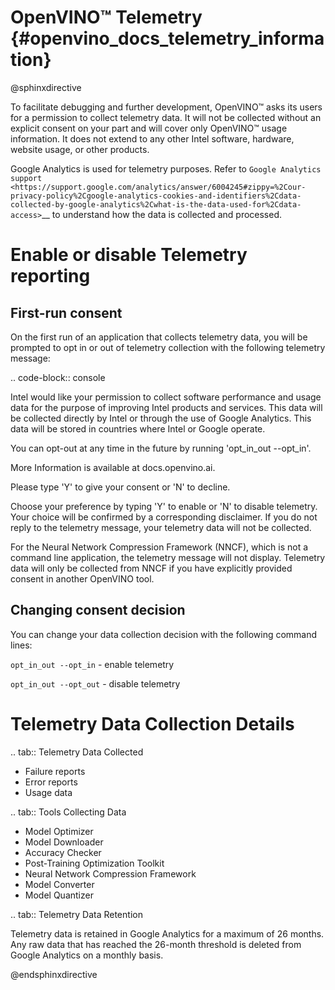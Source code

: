 # OpenVINO™ Telemetry {#openvino_docs_telemetry_information}

@sphinxdirective

To facilitate debugging and further development, OpenVINO™ asks its users for 
a permission to collect telemetry data. It will not be collected 
without an explicit consent on your part and will cover only OpenVINO™ usage information.
It does not extend to any other Intel software, hardware, website usage, or other products. 

Google Analytics is used for telemetry purposes. Refer to 
`Google Analytics support <https://support.google.com/analytics/answer/6004245#zippy=%2Cour-privacy-policy%2Cgoogle-analytics-cookies-and-identifiers%2Cdata-collected-by-google-analytics%2Cwhat-is-the-data-used-for%2Cdata-access>`__ to understand how the data is collected and processed.

Enable or disable Telemetry reporting
======================================

First-run consent
--------------------------------------

On the first run of an application that collects telemetry data, you will be prompted 
to opt in or out of telemetry collection with the following telemetry message: 

.. code-block:: console

   Intel would like your permission to collect software performance and usage data
   for the purpose of improving Intel products and services. This data will be collected
   directly by Intel or through the use of Google Analytics. This data will be stored 
   in countries where Intel or Google operate.

   You can opt-out at any time in the future by running 'opt_in_out --opt_in'.
   
   More Information is available at docs.openvino.ai.

   Please type 'Y' to give your consent or 'N' to decline.

Choose your preference by typing 'Y' to enable or 'N' to disable telemetry. Your choice will 
be confirmed by a corresponding disclaimer. If you do not reply to the telemetry message, 
your telemetry data will not be collected. 

For the Neural Network Compression Framework (NNCF), which is not a command line application, 
the telemetry message will not display. Telemetry data will only be collected from NNCF 
if you have explicitly provided consent in another OpenVINO tool.


Changing consent decision
--------------------------------------

You can change your data collection decision with the following command lines: 

`opt_in_out --opt_in` - enable telemetry

`opt_in_out --opt_out` - disable telemetry


Telemetry Data Collection Details
======================================

.. tab:: Telemetry Data Collected 

   * Failure reports 
   * Error reports 
   * Usage data 

.. tab:: Tools Collecting Data

   * Model Optimizer 
   * Model Downloader 
   * Accuracy Checker 
   * Post-Training Optimization Toolkit 
   * Neural Network Compression Framework
   * Model Converter
   * Model Quantizer

.. tab:: Telemetry Data Retention

   Telemetry data is retained in Google Analytics for a maximum of 26 months.
   Any raw data that has reached the 26-month threshold is deleted from Google Analytics on a monthly basis.  


@endsphinxdirective